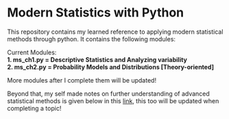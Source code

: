 # Modern Statistics with Python
This repository contains my learned reference to applying modern statistical methods through python. It contains the following modules: <br>

Current Modules:<br>
**1. ms_ch1.py = Descriptive Statistics and Analyzing variability** <br>
**2. ms_ch2.py = Probability Models and Distributions [Theory-oriented]<br>**

More modules after I complete them will be updated!

Beyond that, my self made notes on further understanding of advanced statistical methods is given below in this [link](https://docs.google.com/document/d/1dtnvNcdeTeGxM9bdSZMH4E_l80Mw17SI4r8WyPhrHjw/edit?usp=sharing), this too will be updated when completing a topic!



